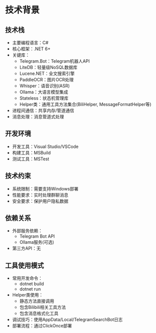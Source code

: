 # 技术背景

## 技术栈
- 主要编程语言：C#
- 核心框架：.NET 6+
- 关键库：
  - Telegram.Bot：Telegram机器人API
  - LiteDB：轻量级NoSQL数据库
  - Lucene.NET：全文搜索引擎
  - PaddleOCR：图片OCR处理
  - Whisper：语音识别(ASR)
  - Ollama：大语言模型集成
  - Stateless：状态机管理库
  - Helper类：通用工具方法集合(BiliHelper, MessageFormatHelper等)
- 进程间通信：共享内存/管道通信
- 消息处理：消息管道式处理

## 开发环境
- 开发工具：Visual Studio/VSCode
- 构建工具：MSBuild
- 测试工具：MSTest

## 技术约束
- 系统限制：需要支持Windows部署
- 性能要求：实时处理群聊消息
- 安全要求：保护用户隐私数据

## 依赖关系
- 外部服务依赖：
  - Telegram Bot API
  - Ollama服务(可选)
- 第三方API：无

## 工具使用模式
- 常用开发命令：
  - dotnet build
  - dotnet run
- Helper类使用：
  - 静态方法直接调用
  - 包含Bilibili相关工具方法
  - 包含消息格式化工具
- 调试技巧：使用AppData/Local/TelegramSearchBot日志
- 部署流程：通过ClickOnce部署
